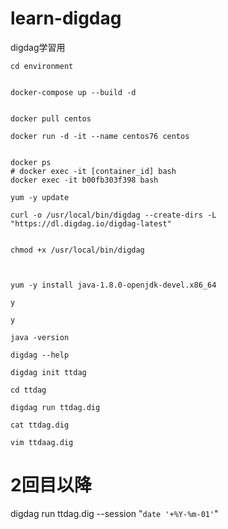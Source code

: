 # learn-digdag

digdag学習用


```shell script
cd environment 


docker-compose up --build -d
```




```shell

docker pull centos

docker run -d -it --name centos76 centos


docker ps
# docker exec -it [container_id] bash
docker exec -it b00fb303f398 bash

yum -y update

curl -o /usr/local/bin/digdag --create-dirs -L "https://dl.digdag.io/digdag-latest"


chmod +x /usr/local/bin/digdag



yum -y install java-1.8.0-openjdk-devel.x86_64

y

y

java -version

digdag --help

digdag init ttdag

cd ttdag

digdag run ttdag.dig

cat ttdag.dig

vim ttdaag.dig

```


# 2回目以降
digdag run ttdag.dig --session "`date '+%Y-%m-01'`"